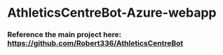 # AthleticsCentreBot-Azure-webapp
### Reference the main project here: https://github.com/Robert336/AthleticsCentreBot
